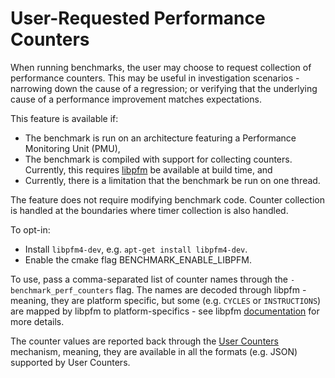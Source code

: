 <a name="perf-counters" />

# User-Requested Performance Counters

When running benchmarks, the user may choose to request collection of
performance counters. This may be useful in investigation scenarios - narrowing
down the cause of a regression; or verifying that the underlying cause of a
performance improvement matches expectations.

This feature is available if:

* The benchmark is run on an architecture featuring a Performance Monitoring
  Unit (PMU),
* The benchmark is compiled with support for collecting counters. Currently,
  this requires [libpfm](http://perfmon2.sourceforge.net/) be available at build
  time, and
* Currently, there is a limitation that the benchmark be run on one thread.

The feature does not require modifying benchmark code. Counter collection is
handled at the boundaries where timer collection is also handled. 

To opt-in:

*  Install `libpfm4-dev`, e.g. `apt-get install libpfm4-dev`.
*  Enable the cmake flag BENCHMARK_ENABLE_LIBPFM.

To use, pass a comma-separated list of counter names through the
`-benchmark_perf_counters` flag. The names are decoded through libpfm - meaning,
they are platform specific, but some (e.g. `CYCLES` or `INSTRUCTIONS`) are
mapped by libpfm to platform-specifics - see libpfm
[documentation](http://perfmon2.sourceforge.net/docs.html) for more details.

The counter values are reported back through the [User Counters](../README.md#custom-counters)
mechanism, meaning, they are available in all the formats (e.g. JSON) supported
by User Counters.